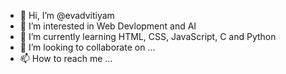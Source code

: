 - 👋 Hi, I’m @evadvitiyam
- 👀 I’m interested in Web Devlopment and AI
- 🌱 I’m currently learning HTML, CSS, JavaScript, C and Python
- 💞️ I’m looking to collaborate on ...
- 📫 How to reach me ...

<!---
evadvitiyam/evadvitiyam is a ✨ special ✨ repository because its `README.md` (this file) appears on your GitHub profile.
You can click the Preview link to take a look at your changes.
--->
